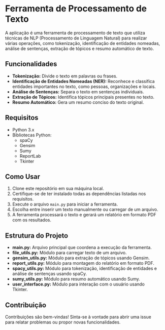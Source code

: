 # Ferramenta de Processamento de Texto

A aplicação é uma ferramenta de processamento de texto que utiliza técnicas de NLP (Processamento de Linguagem Natural) para realizar várias operações, como tokenização, identificação de entidades nomeadas, análise de sentenças, extração de tópicos e resumo automático de texto.

## Funcionalidades

- **Tokenização:** Divide o texto em palavras ou frases.
- **Identificação de Entidades Nomeadas (NER):** Reconhece e classifica entidades importantes no texto, como pessoas, organizações e locais.
- **Análise de Sentenças:** Separa o texto em sentenças individuais.
- **Extração de Tópicos:** Identifica tópicos principais presentes no texto.
- **Resumo Automático:** Gera um resumo conciso do texto original.

## Requisitos

- Python 3.x
- Bibliotecas Python:
  - spaCy
  - Gensim
  - Sumy
  - ReportLab
  - Tkinter

## Como Usar

1. Clone este repositório em sua máquina local.
2. Certifique-se de ter instalado todas as dependências listadas nos requisitos.
3. Execute o arquivo `main.py` para iniciar a ferramenta.
4. Escolha entre inserir um texto manualmente ou carregar de um arquivo.
5. A ferramenta processará o texto e gerará um relatório em formato PDF com os resultados.

## Estrutura do Projeto

- **main.py:** Arquivo principal que coordena a execução da ferramenta.
- **file_utils.py:** Módulo para carregar texto de um arquivo.
- **gensim_utils.py:** Módulo para extração de tópicos usando Gensim.
- **report_utils.py:** Módulo para montagem do relatório em formato PDF.
- **spacy_utils.py:** Módulo para tokenização, identificação de entidades e análise de sentenças usando spaCy.
- **sumy_utils.py:** Módulo para resumo automático usando Sumy.
- **user_interface.py:** Módulo para interação com o usuário usando Tkinter.

## Contribuição

Contribuições são bem-vindas! Sinta-se à vontade para abrir uma issue para relatar problemas ou propor novas funcionalidades.
